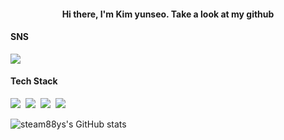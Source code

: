 

<!--
**steam88ys/steam88ys** is a ✨ _special_ ✨ repository because its `README.md` (this file) appears on your GitHub profile.

Here are some ideas to get you started:

- 🔭 I’m currently working on ...
- 🌱 I’m currently learning ...
- 👯 I’m looking to collaborate on ...
- 🤔 I’m looking for help with ...
- 💬 Ask me about ...
- 📫 How to reach me: ...
- 😄 Pronouns: ...
- ⚡ Fun fact: ...
-->
<h4 align = "center"> Hi there, I'm Kim yunseo. Take a look at my github </h4>


<h4 > SNS </h4>
<a href="https://www.instagram.com/ycoshia_db/" target="_blank"><img src="https://img.shields.io/badge/instagram-E4405F?style=flat-square&logo=instagram&logoColor=white" ></a>

<p align = "center">
<h4> Tech Stack </h4>
<img src="https://img.shields.io/badge/JAVA-007396?style=flat-square&logo=java&logoColor=white"/></a>&nbsp
<img src="https://img.shields.io/badge/c-%2300599C.svg?style=flat-square&logo=c&logoColor=white"/></a>&nbsp
<img src="https://img.shields.io/badge/HTML5-E34F26?style=flat-square&logo=HTML5&logoColor=white"/></a>&nbsp
<img src="https://img.shields.io/badge/css-1572B6?style=flat-square&logo=css3&logoColor=white=white"/></a>
</p> 

![steam88ys's GitHub stats](https://github-readme-stats.vercel.app/api?username=steam88ys&show_icons=true&theme=omni)
